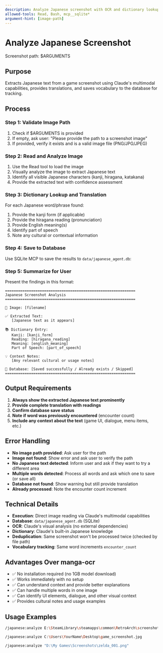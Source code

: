 ```yaml
---
description: Analyze Japanese screenshot with OCR and dictionary lookup
allowed-tools: Read, Bash, mcp__sqlite*
argument-hint: [image-path]
---
```


# Analyze Japanese Screenshot

Screenshot path: $ARGUMENTS

## Purpose
Extracts Japanese text from a game screenshot using Claude's multimodal capabilities, provides translations, and saves vocabulary to the database for tracking.

## Process

### Step 1: Validate Image Path
1. Check if $ARGUMENTS is provided
2. If empty, ask user: "Please provide the path to a screenshot image"
3. If provided, verify it exists and is a valid image file (PNG/JPG/JPEG)

### Step 2: Read and Analyze Image
1. Use the Read tool to load the image
2. Visually analyze the image to extract Japanese text
3. Identify all visible Japanese characters (kanji, hiragana, katakana)
4. Provide the extracted text with confidence assessment

### Step 3: Dictionary Lookup and Translation
For each Japanese word/phrase found:
1. Provide the kanji form (if applicable)
2. Provide the hiragana reading (pronunciation)
3. Provide English meaning(s)
4. Identify part of speech
5. Note any cultural or contextual information

### Step 4: Save to Database
Use SQLite MCP to save the results to `data/japanese_agent.db`:

### Step 5: Summarize for User
Present the findings in this format:

```
============================================================
Japanese Screenshot Analysis
============================================================

📸 Image: [filename]

✅ Extracted Text:
   [Japanese text as it appears]

📚 Dictionary Entry:
   Kanji: [kanji_form]
   Reading: [hiragana_reading]
   Meaning: [english_meaning]
   Part of Speech: [part_of_speech]

💡 Context Notes:
   [Any relevant cultural or usage notes]

💾 Database: [Saved successfully / Already exists / Skipped]
============================================================
```

## Output Requirements

1. **Always show the extracted Japanese text prominently**
2. **Provide complete translation with readings**
3. **Confirm database save status**
4. **Note if word was previously encountered** (encounter count)
5. **Include any context about the text** (game UI, dialogue, menu items, etc.)

## Error Handling

- **No image path provided**: Ask user for the path
- **Image not found**: Show error and ask user to verify the path
- **No Japanese text detected**: Inform user and ask if they want to try a different area
- **Multiple words detected**: Process all words and ask which one to save (or save all)
- **Database not found**: Show warning but still provide translation
- **Already processed**: Note the encounter count increment

## Technical Details

- **Execution**: Direct image reading via Claude's multimodal capabilities
- **Database**: `data/japanese_agent.db` (SQLite)
- **OCR**: Claude's visual analysis (no external dependencies)
- **Dictionary**: Claude's built-in Japanese knowledge
- **Deduplication**: Same screenshot won't be processed twice (checked by file path)
- **Vocabulary tracking**: Same word increments `encounter_count`

## Advantages Over manga-ocr

- ✅ No installation required (no 1GB model download)
- ✅ Works immediately with no setup
- ✅ Can understand context and provide better explanations
- ✅ Can handle multiple words in one image
- ✅ Can identify UI elements, dialogue, and other visual context
- ✅ Provides cultural notes and usage examples

## Usage Examples

```bash
/japanese:analyze E:\SteamLibrary\steamapps\common\RetroArch\screenshots\pokemon.png

/japanese:analyze C:\Users\YourName\Desktop\game_screenshot.jpg

/japanese:analyze "D:\My Games\Screenshots\zelda_001.png"
```
